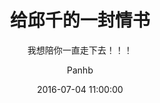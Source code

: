 ---
layout:     post
title:      给邱千的一封情书
subtitle:   我想陪你一直走下去！！！
date:       2016-07-04 11:00:00
author:     Panhb
header-img: "img/post-bg-011.jpg"
tags: 情感
---